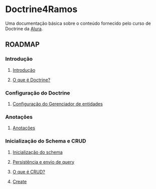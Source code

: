 
<h1> Doctrine4Ramos </h1>

Uma documentação básica sobre o conteúdo fornecido pelo curso de Doctrine da 
[Alura](https://cursos.alura.com.br/dashboard).

<h2>ROADMAP</h2>

<h3> Introdução </h3>

1. [Introdução](listasRdme/introducao/1-introducao.md)

2. [O que é Doctrine?](listasRdme/introducao/2-introducao-doctrine.md)

<h3>Configuração do Doctrine </h3>

1. [Configuração do Gerenciador de entidades](listasRdme/configuracao/gerenciador-de-entidades.md)

<h3> Anotações </h3>

1. [Anotações](listasRdme/anotacoes/1-anotacoes.md)

<h3> Inicialização do Schema e CRUD </h3>

1. [Inicialização do schema](listasRdme/crud/inicializacao.schema.md)

2. [Persistência e envio de query](listasRdme/crud/pers-envio-query.md)

3. [O que é CRUD?](listasRdme/crud/introducao-crud.md)

4. [Create](listasRdme/crud/adicionar-dados.md)